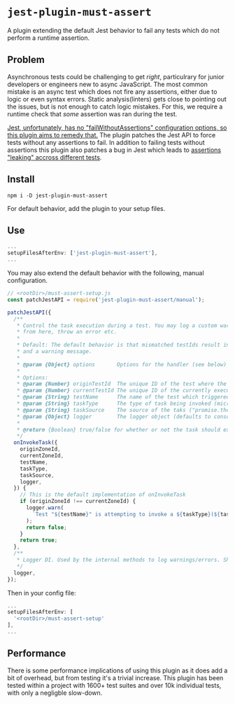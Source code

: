 # `jest-plugin-must-assert`

A plugin extending the default Jest behavior to fail any tests which do not
perform a runtime assertion.

## Problem

Asynchronous tests could be challenging to get _right_, particulrary for junior
developers or engineers new to async JavaScript. The most common mistake is an async
test which does not fire any assertions, either due to logic or even syntax errors.
Static analysis(linters) gets close to pointing out the issues, but is not enough to catch logic mistakes.
For this, we require a runtime check that _some_ assertion was ran during the test.

[Jest, unfortunately, has no "failWithoutAssertions" configuration options, so this plugin aims to remedy that.](https://github.com/facebook/jest/issues/2209)
The plugin patches the Jest API to force tests without any assertions to fail. In addition
to failing tests without assertions this plugin also patches a bug in Jest which
leads to [assertions "leaking" accross different tests](https://github.com/facebook/jest/issues/8297).

## Install

`npm i -D jest-plugin-must-assert`

For default behavior, add the plugin to your setup files.

## Use

```js
...
setupFilesAfterEnv: ['jest-plugin-must-assert'],
...
```

You may also extend the default behavior with the following, manual configuration.

```js
// <rootDir>/must-assert-setup.js
const patchJestAPI = require('jest-plugin-must-assert/manual');

patchJestAPI({
  /**
   * Control the task execution during a test. You may log a custom warning message
   * from here, throw an error etc.
   *
   * Default: The default behavior is that mismatched testIds result in ignoring of the task
   * and a warning message.
   *
   * @param {Object} options       Options for the handler (see below)
   *
   * Options:
   * @param {Number} originTestId  The unique ID of the test where the task is oginating from
   * @param {Number} currentTestId The unique ID of the currently executing test
   * @param {String} testName      The name of the test which triggered this event
   * @param {String} taskType      The type of task being invoked (micro/macro task)
   * @param {String} taskSource    The source of the taks ("promise.then", "setTimeout" etc)
   * @param {Object} logger        The logger object (defaults to console)
   *
   * @return {Boolean} true/false for whether or not the task should execute
   */
  onInvokeTask({
    originZoneId,
    currentZoneId,
    testName,
    taskType,
    taskSource,
    logger,
  }) {
    // This is the default implementation of onInvokeTask
    if (originZoneId !== currentZoneId) {
      logger.warn(
        `Test "${testName}" is attempting to invoke a ${taskType}(${taskSource}) after test completion. Ignoring`
      );
      return false;
    }
    return true;
  },
  /**
   * Logger DI. Used by the internal methods to log warnings/errors. Should match console API.
   */
  logger,
});
```

Then in your config file:

```js
...
setupFilesAfterEnv: [
  '<rootDir>/must-assert-setup'
],
...
```

## Performance

There is some performance implications of using this plugin as it does add a bit of
overhead, but from testing it's a trivial increase. This plugin has been tested
within a project with 1600+ test suites and over 10k individual tests, with only a negligble slow-down.
